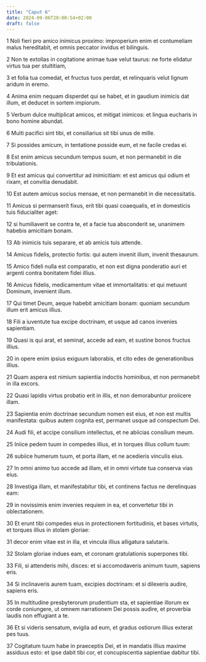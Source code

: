 ```yaml
---
title: "Caput 6"
date: 2024-09-06T20:00:54+02:00
draft: false
---
```



1 Noli fieri pro amico inimicus proximo: improperium enim et contumeliam malus hereditabit, et omnis peccator invidus et bilinguis.

2 Non te extollas in cogitatione animae tuae velut taurus: ne forte elidatur virtus tua per stultitiam,

3 et folia tua comedat, et fructus tuos perdat, et relinquaris velut lignum aridum in eremo.

4 Anima enim nequam disperdet qui se habet, et in gaudium inimicis dat illum, et deducet in sortem impiorum.

5 Verbum dulce multiplicat amicos, et mitigat inimicos: et lingua eucharis in bono homine abundat.

6 Multi pacifici sint tibi, et consiliarius sit tibi unus de mille.

7 Si possides amicum, in tentatione posside eum, et ne facile credas ei.

8 Est enim amicus secundum tempus suum, et non permanebit in die tribulationis.

9 Et est amicus qui convertitur ad inimicitiam: et est amicus qui odium et rixam, et convitia denudabit.

10 Est autem amicus socius mensae, et non permanebit in die necessitatis.

11 Amicus si permanserit fixus, erit tibi quasi coaequalis, et in domesticis tuis fiducialiter aget:

12 si humiliaverit se contra te, et a facie tua absconderit se, unanimem habebis amicitiam bonam.

13 Ab inimicis tuis separare, et ab amicis tuis attende.

14 Amicus fidelis, protectio fortis: qui autem invenit illum, invenit thesaurum.

15 Amico fideli nulla est comparatio, et non est digna ponderatio auri et argenti contra bonitatem fidei illius.

16 Amicus fidelis, medicamentum vitae et immortalitatis: et qui metuunt Dominum, invenient illum.

17 Qui timet Deum, aeque habebit amicitiam bonam: quoniam secundum illum erit amicus illius.

18 Fili a iuventute tua excipe doctrinam, et usque ad canos invenies sapientiam.

19 Quasi is qui arat, et seminat, accede ad eam, et sustine bonos fructus illius.

20 in opere enim ipsius exiguum laborabis, et cito edes de generationibus illius.

21 Quam aspera est nimium sapientia indoctis hominibus, et non permanebit in illa excors.

22 Quasi lapidis virtus probatio erit in illis, et non demorabuntur proiicere illam.

23 Sapientia enim doctrinae secundum nomen est eius, et non est multis manifestata: quibus autem cognita est, permanet usque ad conspectum Dei.

24 Audi fili, et accipe consilium intellectus, et ne abiicias consilium meum.

25 Iniice pedem tuum in compedes illius, et in torques illius collum tuum:

26 subiice humerum tuum, et porta illam, et ne acedieris vinculis eius.

27 In omni animo tuo accede ad illam, et in omni virtute tua conserva vias eius.

28 Investiga illam, et manifestabitur tibi, et continens factus ne derelinquas eam:

29 in novissimis enim invenies requiem in ea, et convertetur tibi in oblectationem.

30 Et erunt tibi compedes eius in protectionem fortitudinis, et bases virtutis, et torques illius in stolam gloriae:

31 decor enim vitae est in illa, et vincula illius alligatura salutaris.

32 Stolam gloriae indues eam, et coronam gratulationis superpones tibi.

33 Fili, si attenderis mihi, disces: et si accomodaveris animum tuum, sapiens eris.

34 Si inclinaveris aurem tuam, excipies doctrinam: et si dilexeris audire, sapiens eris.

35 In multitudine presbyterorum prudentium sta, et sapientiae illorum ex corde coniungere, ut omnem narrationem Dei possis audire, et proverbia laudis non effugiant a te.

36 Et si videris sensatum, evigila ad eum, et gradus ostiorum illius exterat pes tuus.

37 Cogitatum tuum habe in praeceptis Dei, et in mandatis illius maxime assiduus esto: et ipse dabit tibi cor, et concupiscentia sapientiae dabitur tibi.

